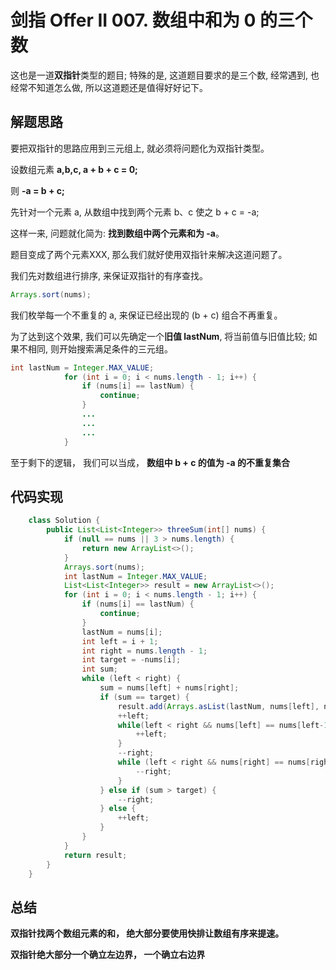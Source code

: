 # 剑指 Offer II 007. 数组中和为 0 的三个数



这也是一道**双指针**类型的题目; 特殊的是, 这道题目要求的是三个数, 经常遇到, 也经常不知道怎么做, 所以这道题还是值得好好记下。



## 解题思路

要把双指针的思路应用到三元组上, 就必须将问题化为双指针类型。

设数组元素 **a,b,c, a + b + c = 0;**

则 **-a = b + c;**

先针对一个元素 a, 从数组中找到两个元素 b、c 使之 b + c = -a;

这样一来, 问题就化简为: **找到数组中两个元素和为 -a**。

题目变成了两个元素XXX, 那么我们就好使用双指针来解决这道问题了。

我们先对数组进行排序, 来保证双指针的有序查找。

```java
Arrays.sort(nums);
```

我们枚举每一个不重复的 a, 来保证已经出现的 (b + c) 组合不再重复。

为了达到这个效果, 我们可以先确定一个**旧值 lastNum**, 将当前值与旧值比较; 如果不相同, 则开始搜索满足条件的三元组。

```java
int lastNum = Integer.MAX_VALUE;
			for (int i = 0; i < nums.length - 1; i++) {
				if (nums[i] == lastNum) {
					continue;
				}
                ...
                ...
                ...
            }
```

至于剩下的逻辑， 我们可以当成， **数组中 b + c 的值为 -a 的不重复集合**



## 代码实现

```java
	class Solution {
		public List<List<Integer>> threeSum(int[] nums) {
			if (null == nums || 3 > nums.length) {
				return new ArrayList<>();
			}
			Arrays.sort(nums);
			int lastNum = Integer.MAX_VALUE;
			List<List<Integer>> result = new ArrayList<>();
			for (int i = 0; i < nums.length - 1; i++) {
				if (nums[i] == lastNum) {
					continue;
				}
				lastNum = nums[i];
				int left = i + 1;
				int right = nums.length - 1;
				int target = -nums[i];
				int sum;
				while (left < right) {
					sum = nums[left] + nums[right];
					if (sum == target) {
						result.add(Arrays.asList(lastNum, nums[left], nums[right]));
						++left;
						while(left < right && nums[left] == nums[left-1]){
							++left;
						}
						--right;
						while (left < right && nums[right] == nums[right + 1]) {
							--right;
						}
					} else if (sum > target) {
						--right;
					} else {
						++left;
					}
				}
			}
			return result;
		}
	}
```



## 总结

**双指针找两个数组元素的和， 绝大部分要使用快排让数组有序来提速。**

**双指针绝大部分一个确立左边界， 一个确立右边界**















